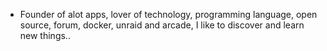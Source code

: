 - Founder of alot apps, lover of technology, programming language, open source, forum, docker, unraid and arcade, I like to discover and learn new things..
  <br>

























































































































































































